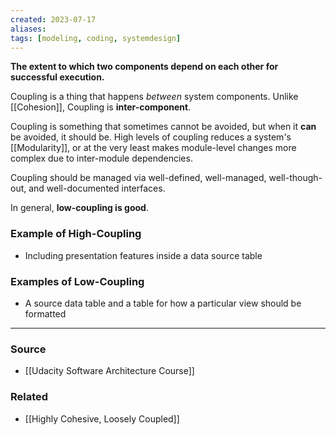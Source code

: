 ```yaml
---
created: 2023-07-17
aliases: 
tags: [modeling, coding, systemdesign]
---
```


**The extent to which two components depend on each other for successful execution.** 

Coupling is a thing that happens *between* system components. Unlike [[Cohesion]], Coupling is **inter-component**.

Coupling is something that sometimes cannot be avoided, but when it **can** be avoided, it should be. High levels of coupling reduces a system's [[Modularity]], or at the very least makes module-level changes more complex due to inter-module dependencies.

Coupling should be managed via well-defined, well-managed, well-though-out, and well-documented interfaces.

In general, **low-coupling is good**.

### Example of High-Coupling
- Including presentation features inside a data source table

### Examples of Low-Coupling
- A source data table and a table for how a particular view should be formatted

****
### Source
- [[Udacity Software Architecture Course]]

### Related
- [[Highly Cohesive, Loosely Coupled]]
 